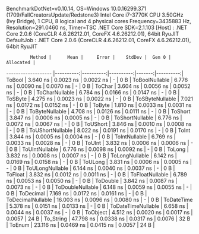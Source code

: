 
BenchmarkDotNet=v0.10.14, OS=Windows 10.0.16299.371 (1709/FallCreatorsUpdate/Redstone3)
Intel Core i7-3770K CPU 3.50GHz (Ivy Bridge), 1 CPU, 8 logical and 4 physical cores
Frequency=3435883 Hz, Resolution=291.0460 ns, Timer=TSC
.NET Core SDK=2.1.103
  [Host]     : .NET Core 2.0.6 (CoreCLR 4.6.26212.01, CoreFX 4.6.26212.01), 64bit RyuJIT
  DefaultJob : .NET Core 2.0.6 (CoreCLR 4.6.26212.01, CoreFX 4.6.26212.01), 64bit RyuJIT


             Method |      Mean |     Error |    StdDev |  Gen 0 | Allocated |
------------------- |----------:|----------:|----------:|-------:|----------:|
             ToBool |  3.640 ns | 0.0023 ns | 0.0022 ns |      - |       0 B |
     ToBoolNullable |  6.776 ns | 0.0090 ns | 0.0070 ns |      - |       0 B |
             ToChar |  3.604 ns | 0.0056 ns | 0.0052 ns |      - |       0 B |
     ToCharNullable |  6.784 ns | 0.0166 ns | 0.0147 ns |      - |       0 B |
            ToSByte |  4.275 ns | 0.0023 ns | 0.0022 ns |      - |       0 B |
    ToSByteNullable |  7.021 ns | 0.0172 ns | 0.0152 ns |      - |       0 B |
             ToByte |  1.810 ns | 0.0033 ns | 0.0031 ns |      - |       0 B |
     ToByteNullable |  4.708 ns | 0.0126 ns | 0.0111 ns |      - |       0 B |
            ToShort |  3.847 ns | 0.0006 ns | 0.0005 ns |      - |       0 B |
    ToShortNullable |  6.776 ns | 0.0072 ns | 0.0067 ns |      - |       0 B |
           ToUShort |  3.846 ns | 0.0010 ns | 0.0008 ns |      - |       0 B |
   ToUShortNullable |  8.022 ns | 0.0191 ns | 0.0170 ns |      - |       0 B |
              ToInt |  3.844 ns | 0.0005 ns | 0.0004 ns |      - |       0 B |
      ToIntNullable |  6.769 ns | 0.0033 ns | 0.0028 ns |      - |       0 B |
             ToUInt |  3.832 ns | 0.0006 ns | 0.0006 ns |      - |       0 B |
     ToUIntNullable |  6.776 ns | 0.0098 ns | 0.0092 ns |      - |       0 B |
             ToLong |  3.832 ns | 0.0008 ns | 0.0007 ns |      - |       0 B |
     ToLongNullable |  6.142 ns | 0.0169 ns | 0.0158 ns |      - |       0 B |
            ToULong |  3.831 ns | 0.0006 ns | 0.0005 ns |      - |       0 B |
    ToULongNullable |  6.144 ns | 0.0040 ns | 0.0037 ns |      - |       0 B |
            ToFloat |  3.832 ns | 0.0012 ns | 0.0011 ns |      - |       0 B |
    ToFloatNullable |  6.789 ns | 0.0053 ns | 0.0050 ns |      - |       0 B |
           ToDouble |  3.842 ns | 0.0087 ns | 0.0073 ns |      - |       0 B |
   ToDoubleNullable |  6.148 ns | 0.0059 ns | 0.0055 ns |      - |       0 B |
          ToDecimal |  7.169 ns | 0.0172 ns | 0.0161 ns |      - |       0 B |
  ToDecimalNullable | 16.003 ns | 0.0096 ns | 0.0080 ns |      - |       0 B |
         ToDateTime |  5.378 ns | 0.0151 ns | 0.0133 ns |      - |       0 B |
 ToDateTimeNullable |  6.658 ns | 0.0044 ns | 0.0037 ns |      - |       0 B |
           ToObject |  4.512 ns | 0.0020 ns | 0.0017 ns | 0.0057 |      24 B |
          To_String | 47.798 ns | 0.0338 ns | 0.0317 ns | 0.0076 |      32 B |
             ToEnum | 23.116 ns | 0.0469 ns | 0.0415 ns | 0.0057 |      24 B |
